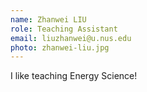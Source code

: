 ```yaml
---
name: Zhanwei LIU
role: Teaching Assistant
email: liuzhanwei@u.nus.edu
photo: zhanwei-liu.jpg
---
```


I like teaching Energy Science!
